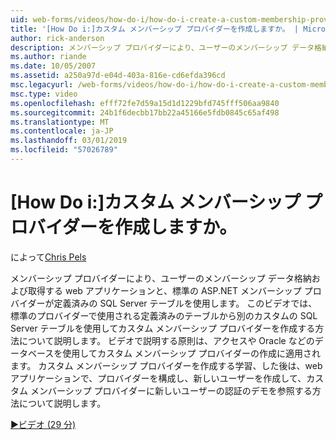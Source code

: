 ```yaml
---
uid: web-forms/videos/how-do-i/how-do-i-create-a-custom-membership-provider
title: '[How Do i:]カスタム メンバーシップ プロバイダーを作成しますか。 | Microsoft Docs'
author: rick-anderson
description: メンバーシップ プロバイダーにより、ユーザーのメンバーシップ データ格納および取得する web アプリケーションと標準の ASP.NET メンバーシップ プロバイダーの使用があらかじめ定義しています.
ms.author: riande
ms.date: 10/05/2007
ms.assetid: a250a97d-e04d-403a-816e-cd6efda396cd
msc.legacyurl: /web-forms/videos/how-do-i/how-do-i-create-a-custom-membership-provider
msc.type: video
ms.openlocfilehash: efff72fe7d59a15d1d1229bfd745fff506aa9840
ms.sourcegitcommit: 24b1f6decbb17bb22a45166e5fdb0845c65af498
ms.translationtype: MT
ms.contentlocale: ja-JP
ms.lasthandoff: 03/01/2019
ms.locfileid: "57026789"
---
```

<a name="how-do-i-create-a-custom-membership-provider"></a>[How Do i:]カスタム メンバーシップ プロバイダーを作成しますか。
====================
によって[Chris Pels](https://twitter.com/chrispels)

メンバーシップ プロバイダーにより、ユーザーのメンバーシップ データ格納および取得する web アプリケーションと、標準の ASP.NET メンバーシップ プロバイダーが定義済みの SQL Server テーブルを使用します。 このビデオでは、標準のプロバイダーで使用される定義済みのテーブルから別のカスタムの SQL Server テーブルを使用してカスタム メンバーシップ プロバイダーを作成する方法について説明します。 ビデオで説明する原則は、アクセスや Oracle などのデータベースを使用してカスタム メンバーシップ プロバイダーの作成に適用されます。 カスタム メンバーシップ プロバイダーを作成する学習、した後は、web アプリケーションで、プロバイダーを構成し、新しいユーザーを作成して、カスタム メンバーシップ プロバイダーに新しいユーザーの認証のデモを参照する方法について説明します。

[&#9654;ビデオ (29 分)](https://channel9.msdn.com/Blogs/ASP-NET-Site-Videos/how-do-i-create-a-custom-membership-provider)
